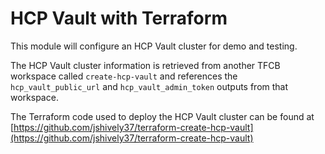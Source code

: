# HCP Vault with Terraform

This module will configure an HCP Vault cluster for demo and testing.

The HCP Vault cluster information is retrieved from another TFCB workspace called `create-hcp-vault` and references the `hcp_vault_public_url` and `hcp_vault_admin_token` outputs from that workspace.


The Terraform code used to deploy the HCP Vault cluster can be found at [https://github.com/jshively37/terraform-create-hcp-vault](https://github.com/jshively37/terraform-create-hcp-vault)
